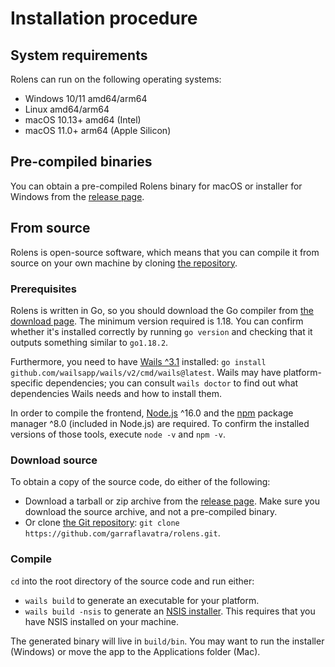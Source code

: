 # Installation procedure

## System requirements

Rolens can run on the following operating systems:

* Windows 10/11 amd64/arm64
* Linux amd64/arm64
* macOS 10.13+ amd64 (Intel)
* macOS 11.0+ arm64 (Apple Silicon)

## Pre-compiled binaries

You can obtain a pre-compiled Rolens binary for macOS or installer for Windows from the [release page](https://github.com/garraflavatra/rolens/releases/latest).

## From source

Rolens is open-source software, which means that you can compile it from source on your own machine by cloning [the repository](https://github.com/garraflavatra/rolens).

### Prerequisites

Rolens is written in Go, so you should download the Go compiler from [the download page](https://go.dev/dl/). The minimum version required is 1.18. You can confirm whether it's installed correctly by running `go version` and checking that it outputs something similar to `go1.18.2`.

Furthermore, you need to have [Wails ^3.1](https://wails.io/docs/gettingstarted/installation) installed: `go install github.com/wailsapp/wails/v2/cmd/wails@latest`. Wails may have platform-specific dependencies; you can consult `wails doctor` to find out what dependencies Wails needs and how to install them.

In order to compile the frontend, [Node.js](https://nodejs.org/en/download) ^16.0 and the [npm](https://npmjs.com) package manager ^8.0 (included in Node.js) are required. To confirm the installed versions of those tools, execute `node -v` and `npm -v`.

### Download source

To obtain a copy of the source code, do either of the following:

* Download a tarball or zip archive from the [release page](https://github.com/garraflavatra/rolens/releases/latest). Make sure you download the source archive, and not a pre-compiled binary.
* Or clone [the Git repository](https://github.com/garraflavatra/rolens): `git clone https://github.com/garraflavatra/rolens.git`.

### Compile

`cd` into the root directory of the source code and run either:

* `wails build` to generate an executable for your platform.
* `wails build -nsis` to generate an [NSIS installer](https://nsis.sourceforge.io/Main_Page). This requires that you have NSIS installed on your machine.

The generated binary will live in `build/bin`. You may want to run the installer (Windows) or move the app to the Applications folder (Mac).
